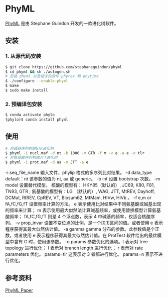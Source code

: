 # PhyML

[PhyML](https://github.com/stephaneguindon/phyml/) 是由 Stephane Guindon 开发的一款进化树软件。

## 安装

### 1. 从源代码安装

```bash
$ git clone https://github.com/stephaneguindon/phyml
$ cd phyml && sh ./autogen.sh
# 安装 phyml 以及相关的软件 phyrex 和 phytime
$ ./configure --enable-phyml
$ make
$ sudo make install
```

### 2. 预编译包安装

```bash
$ conda activate phylo
(phylo)$ conda install phyml
```

## 使用

```bash
# 对碱基序列构建GTR进化树
$ phyml -i nucl.maf -d nt -b 1000 -m GTR -f m -v e -a e -o tlr
# 对氨基酸序列构建JTT进化树
$ phyml -i prot.maf -d aa -m JTT -a e
```


-i seq_file_name 输入文件，phylip 格式的多序列比对结果。
-d data_type default：nt 该参数的值为 nt, aa 或 generic。
-b int 设置 bootstrap 次数。
-m model
设置替代模型。 核酸的模型有： HKY85（默认的）, JC69, K80, F81, TN93, GTR ; 氨基酸的模型有：LG （默认的）, WAG, JTT, MtREV, Dayhoff, DCMut, RtREV, CpREV, VT, Blosum62, MtMam, HIVw, HIVb 。
-f e,m or fA,fC,fG,fT
设置频率计算的方法。 e 表示使用比对结果中不同氨基酸或碱基出现的频率来计算； m 表示使用最大似然法计算碱基频率，或使用替换模型计算氨基酸频率； fA,fC,fG,fT 则是 4 个浮点数，表示 4 中碱基的频率，仅适合核酸序列。
-v prop_invar
设置不变位点的比例，是一个[0,1]区间的值。或者使用 e 表示程序获得其最大似然估计值。
-a gamma
gamma 分布的参数。此参数值是个正数，或者使用 e 表示程序获得其最大似然估计值。在 ProtTest 软件给出的最优模型中含有 G 时，使用该参数。
-o params
参数优化的选项。t 表示对 tree topology 进行优化； l 表示对 branch length 进行优化； r 表示对 rate parameters 优化。
params=tlr 这表示对 3 者都进行优化。 params=n 表示不进行优化。

## 参考资料

[PhyML Paper](http://www.atgc-montpellier.fr/download/papers/phyml_2010.pdf)
